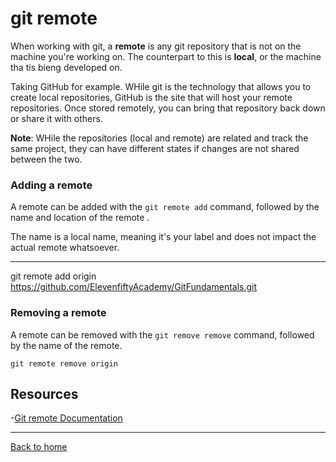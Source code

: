 # git remote
When working with git, a **remote** is any git repository that is not on the machine you're working on. The counterpart to this is **local**, or the machine tha tis bieng developed on. 

Taking GitHub for example. WHile git is the technology that allows you to create local repositories, GitHub is the site that will host your remote repositories. Once stored remotely, you can bring that repository back down or share it with others. 

**Note**: WHile the repositories (local and remote) are related and track the same project, they can have different states if changes are not shared between the two. 

### Adding a remote
A remote can be added with the `git remote add` command, followed by the name and location of the remote .

The name is a local name, meaning it's your label and does not impact the actual remote whatsoever. 

---
git remote add origin https://github.com/ElevenfiftyAcademy/GitFundamentals.git

### Removing a remote 
A remote can be removed with the `git remove remove` command, followed by the name of the remote. 

```
git remote remove origin
```

## Resources 
-[Git remote Documentation](https://git-scm.com/docs/git-config)

---
[Back to home](../README.md)